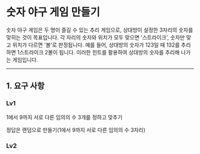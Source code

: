 # 숫자 야구 게임 만들기

숫자 야구 게임은 두 명이 즐길 수 있는 추리 게임으로, 상대방이 설정한 3자리의 숫자를 맞히는 것이 목표입니다. 각 자리의 숫자와 위치가 모두 맞으면 '스트라이크', 숫자만 맞고 위치가 다르면 '볼'로 판정됩니다. 예를 들어, 상대방의 숫자가 123일 때 132를 추리하면 1스트라이크 2볼이 됩니다. 이러한 힌트를 활용하여 상대방의 숫자를 추리해 나가는 게임입니다.

---

## 1. 요구 사항
### Lv1
1에서 9까지 서로 다른 임의의 수 3개를 정하고 맞추기

정답은 랜덤으로 만들기(1에서 9까지 서로 다른 임의의 수 3자리)

### Lv2
